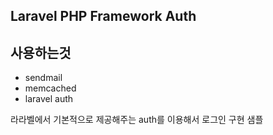 ## Laravel PHP Framework Auth

## 사용하는것
- sendmail
- memcached
- laravel auth

라라벨에서 기본적으로 제공해주는 auth를 이용해서 로그인 구현 샘플
